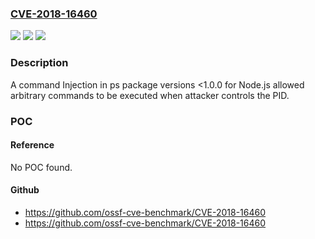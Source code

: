 ### [CVE-2018-16460](https://cve.mitre.org/cgi-bin/cvename.cgi?name=CVE-2018-16460)
![](https://img.shields.io/static/v1?label=Product&message=ps&color=blue)
![](https://img.shields.io/static/v1?label=Version&message=n%2Fa&color=blue)
![](https://img.shields.io/static/v1?label=Vulnerability&message=Command%20Injection%20-%20Generic%20(CWE-77)&color=brighgreen)

### Description

A command Injection in ps package versions <1.0.0 for Node.js allowed arbitrary commands to be executed when attacker controls the PID.

### POC

#### Reference
No POC found.

#### Github
- https://github.com/ossf-cve-benchmark/CVE-2018-16460
- https://github.com/ossf-cve-benchmark/CVE-2018-16460


